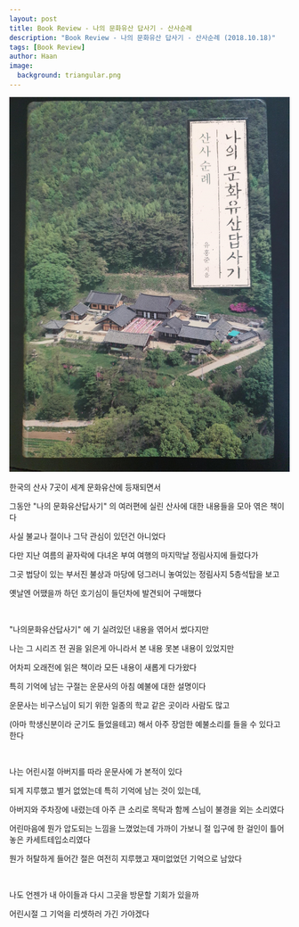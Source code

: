 ```yaml
---
layout: post
title: Book Review - 나의 문화유산 답사기 - 산사순례
description: "Book Review - 나의 문화유산 답사기 - 산사순례 (2018.10.18)" 
tags: [Book Review]
author: Haan
image:
  background: triangular.png
---
```

<img src="/assets/img/culture.jpg">
<br/>
<p>한국의 산사 7곳이 세계 문화유산에 등재되면서 
<p>그동안 "나의 문화유산답사기" 의 여러편에 실린 산사에 대한 내용들을 모아 엮은 책이다</p>
<p>사실 불교나 절이나 그닥 관심이 있던건 아니었다 </p>
<p>다만 지난 여름의 끝자락에 다녀온 부여 여행의 마지막날 정림사지에 들렀다가 </p>
<p>그곳 법당이 있는 부서진 불상과 마당에 덩그러니 놓여있는 정림사지 5층석탑을 보고</p> 
<p>옛날엔 어땠을까 하던 호기심이 들던차에 발견되어 구매했다</p>
<br/>
<p>"나의문화유산답사기" 에 기 실려있던 내용을 엮어서 썼다지만 </p>
<p>나는 그 시리즈 전 권을 읽은게 아니라서 본 내용 못본 내용이 있었지만 </p>
<p>어차피 오래전에 읽은 책이라 모든 내용이 새롭게 다가왔다</p>
<p>특히 기억에 남는 구절는 운문사의 아침 예불에 대한 설명이다</p>
<p>운문사는 비구스님이 되기 위한 일종의 학교 같은 곳이라 사람도 많고 </p>
<p>(아마 학생신분이라 군기도 들었을테고) 해서 아주 장엄한 예불소리를 들을 수 있다고 한다</p>
<br/>
<p>나는 어린시절 아버지를 따라 운문사에 가 본적이 있다</p>
<p>되게 지루했고 별거 없었는데 특히 기억에 남는 것이 있는데,</p>
<p>아버지와 주차장에 내렸는데 아주 큰 소리로 목탁과 함께 스님이 불경을 외는 소리였다</p>
<p>어린마음에 뭔가 압도되는 느낌을 느꼈었는데 가까이 가보니 절 입구에 한 걸인이 틀어놓은 카세트테입소리였다</p>
<p>뭔가 허탈하게 들어간 절은 여전히 지루했고 재미없었던 기억으로 남았다  </p>
<br/>
<p>나도 언젠가 내 아이들과 다시 그곳을 방문할 기회가 있을까</p>
<p>어린시절 그 기억을 리셋하러 가긴 가야겠다 </p>
